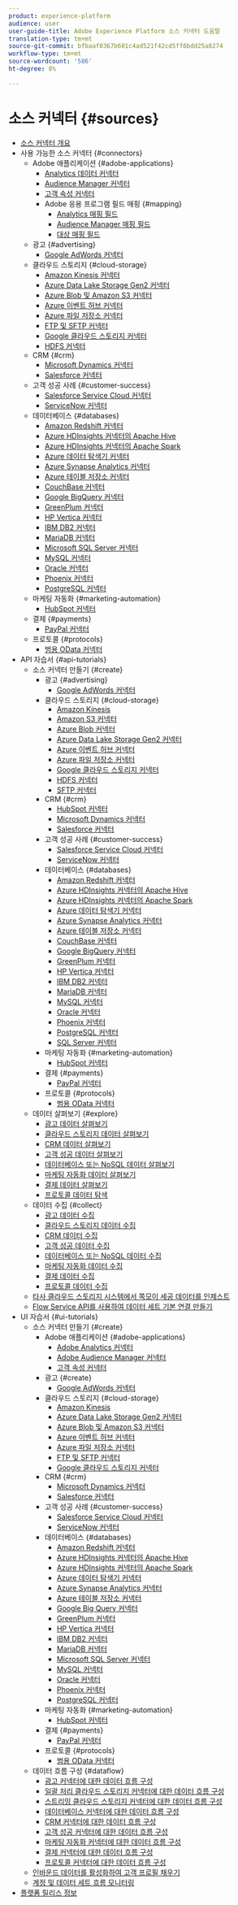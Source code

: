 ```yaml
---
product: experience-platform
audience: user
user-guide-title: Adobe Experience Platform 소스 커넥터 도움말
translation-type: tm+mt
source-git-commit: bfbaaf0367b601c4ad521f42cd5ff6bdd25a8274
workflow-type: tm+mt
source-wordcount: '586'
ht-degree: 0%

---
```



# 소스 커넥터 {#sources}

- [소스 커넥터 개요](home.md)
- 사용 가능한 소스 커넥터 {#connectors}
   - Adobe 애플리케이션 {#adobe-applications}
      - [Analytics 데이터 커넥터](connectors/adobe-applications/analytics.md)
      - [Audience Manager 커넥터](connectors/adobe-applications/audience-manager.md)
      - [고객 속성 커넥터](connectors/adobe-applications/customer-attributes.md)
      - Adobe 응용 프로그램 필드 매핑 {#mapping}
         - [Analytics 매핑 필드](connectors/adobe-applications/mapping/analytics.md)
         - [Audience Manager 매핑 필드](connectors/adobe-applications/mapping/audience-manager.md)
         - [대상 매핑 필드](connectors/adobe-applications/mapping/target.md)
   - 광고 {#advertising}
      - [Google AdWords 커넥터](connectors/advertising/ads.md)
   - 클라우드 스토리지 {#cloud-storage}
      - [Amazon Kinesis 커넥터](connectors/cloud-storage/kinesis.md)
      - [Azure Data Lake Storage Gen2 커넥터](connectors/cloud-storage/adls-gen2.md)
      - [Azure Blob 및 Amazon S3 커넥터](connectors/cloud-storage/blob-s3.md)
      - [Azure 이벤트 허브 커넥터](connectors/cloud-storage/eventhub.md)
      - [Azure 파일 저장소 커넥터](connectors/cloud-storage/azure-file-storage.md)
      - [FTP 및 SFTP 커넥터](connectors/cloud-storage/ftp-sftp.md)
      - [Google 클라우드 스토리지 커넥터](connectors/cloud-storage/google-cloud-storage.md)
      - [HDFS 커넥터](connectors/cloud-storage/hdfs.md)
   - CRM {#crm}
      - [Microsoft Dynamics 커넥터](connectors/crm/ms-dynamics.md)
      - [Salesforce 커넥터](connectors/crm/salesforce.md)
   - 고객 성공 사례 {#customer-success}
      - [Salesforce Service Cloud 커넥터](connectors/customer-success/salesforce-service-cloud.md)
      - [ServiceNow 커넥터](connectors/customer-success/servicenow.md)
   - 데이터베이스 {#databases}
      - [Amazon Redshift 커넥터](connectors/databases/redshift.md)
      - [Azure HDInsights 커넥터의 Apache Hive](connectors/databases/hive.md)
      - [Azure HDInsights 커넥터의 Apache Spark](connectors/databases/spark.md)
      - [Azure 데이터 탐색기 커넥터](connectors/databases/data-explorer.md)
      - [Azure Synapse Analytics 커넥터](connectors/databases/synapse-analytics.md)
      - [Azure 테이블 저장소 커넥터](connectors/databases/ats.md)
      - [CouchBase 커넥터](connectors/databases/couchbase.md)
      - [Google BigQuery 커넥터](connectors/databases/bigquery.md)
      - [GreenPlum 커넥터](connectors/databases/greenplum.md)
      - [HP Vertica 커넥터](connectors/databases/hp-vertica.md)
      - [IBM DB2 커넥터](connectors/databases/ibm-db2.md)
      - [MariaDB 커넥터](connectors/databases/mariadb.md)
      - [Microsoft SQL Server 커넥터](connectors/databases/sql-server.md)
      - [MySQL 커넥터](connectors/databases/mysql.md)
      - [Oracle 커넥터](connectors/databases/oracle.md)
      - [Phoenix 커넥터](connectors/databases/phoenix.md)
      - [PostgreSQL 커넥터](connectors/databases/postgres.md)
   - 마케팅 자동화 {#marketing-automation}
      - [HubSpot 커넥터](connectors/marketing-automation/hubspot.md)
   - 결제 {#payments}
      - [PayPal 커넥터](connectors/payments/paypal.md)
   - 프로토콜 {#protocols}
      - [범용 OData 커넥터](connectors/protocols/odata.md)
- API 자습서 {#api-tutorials}
   - 소스 커넥터 만들기 {#create}
      - 광고 {#advertising}
         - [Google AdWords 커넥터](tutorials/api/create/advertising/ads.md)
      - 클라우드 스토리지 {#cloud-storage}
         - [Amazon Kinesis](tutorials/api/create/cloud-storage/kinesis.md)
         - [Amazon S3 커넥터](tutorials/api/create/cloud-storage/s3.md)
         - [Azure Blob 커넥터](tutorials/api/create/cloud-storage/blob.md)
         - [Azure Data Lake Storage Gen2 커넥터](tutorials/api/create/cloud-storage/adls-gen2.md)
         - [Azure 이벤트 허브 커넥터](tutorials/api/create/cloud-storage/eventhub.md)
         - [Azure 파일 저장소 커넥터](tutorials/api/create/cloud-storage/azure-file-storage.md)
         - [Google 클라우드 스토리지 커넥터](tutorials/api/create/cloud-storage/google.md)
         - [HDFS 커넥터](tutorials/api/create/cloud-storage/hdfs.md)
         - [SFTP 커넥터](tutorials/api/create/cloud-storage/sftp.md)
      - CRM {#crm}
         - [HubSpot 커넥터](tutorials/api/create/crm/hubspot.md)
         - [Microsoft Dynamics 커넥터](tutorials/api/create/crm/ms-dynamics.md)
         - [Salesforce 커넥터](tutorials/api/create/crm/salesforce.md)
      - 고객 성공 사례 {#customer-success}
         - [Salesforce Service Cloud 커넥터](tutorials/api/create/customer-success/salesforce-service-cloud.md)
         - [ServiceNow 커넥터](tutorials/api/create/customer-success/servicenow.md)
      - 데이터베이스 {#databases}
         - [Amazon Redshift 커넥터](tutorials/api/create/databases/redshift.md)
         - [Azure HDInsights 커넥터의 Apache Hive](tutorials/api/create/databases/hive.md)
         - [Azure HDInsights 커넥터의 Apache Spark](tutorials/api/create/databases/spark.md)
         - [Azure 데이터 탐색기 커넥터](tutorials/api/create/databases/data-explorer.md)
         - [Azure Synapse Analytics 커넥터](tutorials/api/create/databases/synapse-analytics.md)
         - [Azure 테이블 저장소 커넥터](tutorials/api/create/databases/ats.md)
         - [CouchBase 커넥터](tutorials/api/create/databases/couchbase.md)
         - [Google BigQuery 커넥터](tutorials/api/create/databases/bigquery.md)
         - [GreenPlum 커넥터](tutorials/api/create/databases/greenplum.md)
         - [HP Vertica 커넥터](tutorials/api/create/databases/hp-vertica.md)
         - [IBM DB2 커넥터](tutorials/api/create/databases/ibm-db2.md)
         - [MariaDB 커넥터](tutorials/api/create/databases/mariadb.md)
         - [MySQL 커넥터](tutorials/api/create/databases/mysql.md)
         - [Oracle 커넥터](tutorials/api/create/databases/oracle.md)
         - [Phoenix 커넥터](tutorials/api/create/databases/phoenix.md)
         - [PostgreSQL 커넥터](tutorials/api/create/databases/postgres.md)
         - [SQL Server 커넥터](tutorials/api/create/databases/sql-server.md)
      - 마케팅 자동화 {#marketing-automation}
         - [HubSpot 커넥터](tutorials/api/create/marketing-automation/hubspot.md)
      - 결제 {#payments}
         - [PayPal 커넥터](tutorials/api/create/payments/paypal.md)
      - 프로토콜 {#protocols}
         - [범용 OData 커넥터](tutorials/api/create/protocols/odata.md)
   - 데이터 살펴보기 {#explore}
      - [광고 데이터 살펴보기](tutorials/api/explore/advertising.md)
      - [클라우드 스토리지 데이터 살펴보기](tutorials/api/explore/cloud-storage.md)
      - [CRM 데이터 살펴보기](tutorials/api/explore/crm.md)
      - [고객 성공 데이터 살펴보기](tutorials/api/explore/customer-success.md)
      - [데이터베이스 또는 NoSQL 데이터 살펴보기](tutorials/api/explore/database-nosql.md)
      - [마케팅 자동화 데이터 살펴보기](tutorials/api/explore/marketing-automation.md)
      - [결제 데이터 살펴보기](tutorials/api/explore/payments.md)
      - [프로토콜 데이터 탐색](tutorials/api/explore/protocols.md)
   - 데이터 수집 {#collect}
      - [광고 데이터 수집](tutorials/api/collect/advertising.md)
      - [클라우드 스토리지 데이터 수집](tutorials/api/collect/cloud-storage.md)
      - [CRM 데이터 수집](tutorials/api/collect/crm.md)
      - [고객 성공 데이터 수집](tutorials/api/collect/customer-success.md)
      - [데이터베이스 또는 NoSQL 데이터 수집](tutorials/api/collect/database-nosql.md)
      - [마케팅 자동화 데이터 수집](tutorials/api/collect/marketing-automation.md)
      - [결제 데이터 수집](tutorials/api/collect/payments.md)
      - [프로토콜 데이터 수집](tutorials/api/collect/protocols.md)
   - [타사 클라우드 스토리지 시스템에서 쪽모이 세공 데이터를 인제스트](tutorials/api/cloud-storage-parquet.md)
   - [Flow Service API를 사용하여 데이터 세트 기본 연결 만들기](tutorials/api/create-dataset-base-connection.md)
- UI 자습서 {#ui-tutorials}
   - 소스 커넥터 만들기 {#create}
      - Adobe 애플리케이션 {#adobe-applications}
         - [Adobe Analytics 커넥터](tutorials/ui/create/adobe-applications/analytics.md)
         - [Adobe Audience Manager 커넥터](tutorials/ui/create/adobe-applications/audience-manager.md)
         - [고객 속성 커넥터](tutorials/ui/create/adobe-applications/customer-attributes.md)
      - 광고 {#create}
         - [Google AdWords 커넥터](tutorials/ui/create/advertising/ads.md)
      - 클라우드 스토리지 {#cloud-storage}
         - [Amazon Kinesis](tutorials/ui/create/cloud-storage/kinesis.md)
         - [Azure Data Lake Storage Gen2 커넥터](tutorials/ui/create/cloud-storage/adls-gen2.md)
         - [Azure Blob 및 Amazon S3 커넥터](tutorials/ui/create/cloud-storage/blob-s3.md)
         - [Azure 이벤트 허브 커넥터](tutorials/ui/create/cloud-storage/eventhub.md)
         - [Azure 파일 저장소 커넥터](tutorials/ui/create/cloud-storage/azure-file-storage.md)
         - [FTP 및 SFTP 커넥터](tutorials/ui/create/cloud-storage/ftp-sftp.md)
         - [Google 클라우드 스토리지 커넥터](tutorials/ui/create/cloud-storage/google-cloud-storage.md)
      - CRM {#crm}
         - [Microsoft Dynamics 커넥터](tutorials/ui/create/crm/dynamics.md)
         - [Salesforce 커넥터](tutorials/ui/create/crm/salesforce.md)
      - 고객 성공 사례 {#customer-success}
         - [Salesforce Service Cloud 커넥터](tutorials/ui/create/customer-success/salesforce-service-cloud.md)
         - [ServiceNow 커넥터](tutorials/ui/create/customer-success/servicenow.md)
      - 데이터베이스 {#databases}
         - [Amazon Redshift 커넥터](tutorials/ui/create/databases/redshift.md)
         - [Azure HDInsights 커넥터의 Apache Hive](tutorials/ui/create/databases/hive.md)
         - [Azure HDInsights 커넥터의 Apache Spark](tutorials/ui/create/databases/spark.md)
         - [Azure 데이터 탐색기 커넥터](tutorials/ui/create/databases/data-explorer.md)
         - [Azure Synapse Analytics 커넥터](tutorials/ui/create/databases/synapse-analytics.md)
         - [Azure 테이블 저장소 커넥터](tutorials/ui/create/databases/ats.md)
         - [Google Big Query 커넥터](tutorials/ui/create/databases/bigquery.md)
         - [GreenPlum 커넥터](tutorials/ui/create/databases/greenplum.md)
         - [HP Vertica 커넥터](tutorials/ui/create/databases/hp-vertica.md)
         - [IBM DB2 커넥터](tutorials/ui/create/databases/ibm-db2.md)
         - [MariaDB 커넥터](tutorials/ui/create/databases/mariadb.md)
         - [Microsoft SQL Server 커넥터](tutorials/ui/create/databases/sql-server.md)
         - [MySQL 커넥터](tutorials/ui/create/databases/mysql.md)
         - [Oracle 커넥터](tutorials/ui/create/databases/oracle.md)
         - [Phoenix 커넥터](tutorials/ui/create/databases/phoenix.md)
         - [PostgreSQL 커넥터](tutorials/ui/create/databases/postgres.md)
      - 마케팅 자동화 {#marketing-automation}
         - [HubSpot 커넥터](tutorials/ui/create/marketing-automation/hubspot.md)
      - 결제 {#payments}
         - [PayPal 커넥터](tutorials/ui/create/payments/paypal.md)
      - 프로토콜 {#protocols}
         - [범용 OData 커넥터](tutorials/ui/create/protocols/odata.md)
   - 데이터 흐름 구성 {#dataflow}
      - [광고 커넥터에 대한 데이터 흐름 구성](tutorials/ui/dataflow/advertising.md)
      - [일괄 처리 클라우드 스토리지 커넥터에 대한 데이터 흐름 구성](tutorials/ui/dataflow/batch/cloud-storage.md)
      - [스트리밍 클라우드 스토리지 커넥터에 대한 데이터 흐름 구성](tutorials/ui/dataflow/streaming/cloud-storage.md)
      - [데이터베이스 커넥터에 대한 데이터 흐름 구성](tutorials/ui/dataflow/databases.md)
      - [CRM 커넥터에 대한 데이터 흐름 구성](tutorials/ui/dataflow/crm.md)
      - [고객 성공 커넥터에 대한 데이터 흐름 구성](tutorials/ui/dataflow/customer-success.md)
      - [마케팅 자동화 커넥터에 대한 데이터 흐름 구성](tutorials/ui/dataflow/marketing-automation.md)
      - [결제 커넥터에 대한 데이터 흐름 구성](tutorials/ui/dataflow/payments.md)
      - [프로토콜 커넥터에 대한 데이터 흐름 구성](tutorials/ui/dataflow/protocols.md)
   - [인바운드 데이터를 활성화하여 고객 프로필 채우기](tutorials/ui/profile.md)
   - [계정 및 데이터 세트 흐름 모니터링](tutorials/ui/monitor.md)
- [플랫폼 릴리스 정보](https://www.adobe.com/go/platform-release-notes-en)
